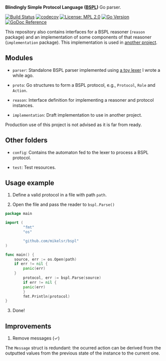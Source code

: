 **Blindingly Simple Protocol Language ([BSPL](https://confluence.oceanobservatories.org/download/attachments/28809860/AAMAS-11-IBIOP.pdf))** Go parser.

[![Build Status](https://travis-ci.com/mikelsr/bspl.svg?token=736yMuj6XUy7yCEvSpBB&branch=master)](https://travis-ci.com/mikelsr/bspl)
[![codecov](https://codecov.io/gh/mikelsr/bspl/branch/master/graph/badge.svg?token=ZKX6HOVW00)](https://codecov.io/gh/mikelsr/bspl)
[![License: MPL 2.0](https://img.shields.io/badge/License-MPL%202.0-brightgreen.svg)](https://opensource.org/licenses/MPL-2.0)
[![Go Version](https://img.shields.io/github/go-mod/go-version/mikelsr/bspl)](https://github.com/mikelsr/bspl/blob/master/go.mod)
[![GoDoc Reference](https://godoc.org/github.com/mikelsr/bspl?status.svg)](https://godoc.org/github.com/mikelsr/bspl)

This repository also contains interfaces for a BSPL reasoner (`reason` package) and an implementation of some components of that reasoner (`implementation` package).
This implementation is used in [another project](https://github.com/mikelsr/nahs).

## Modules

* `parser`: Standalone BSPL parser implemented using [a toy lexer](https://github.com/mikelsr/gauzaez) I wrote a while ago.

* `proto`: Go structures to form a BSPL protocol, e.g., `Protocol`, `Role` and `Action`.

* `reason`: Interface definition for implementing a reasoner and protocol instances.

* `implementation`: Draft implementation to use in another project.

Production use of this project is not advised as it is far from ready.

## Other folders

* `config`: Contains the automaton fed to the lexer to process a BSPL protocol.

* `test`: Test resources.

## Usage example

1. Define a valid protocol in a file with path `path`.

2. Open the file and pass the reader to `bspl.Parse()`

```go
package main

import (
        "fmt"
        "os"

        "github.com/mikelsr/bspl"
)

func main() {
	source, err := os.Open(path)
	if err != nil {
		panic(err)
	}
        protocol, err := bspl.Parse(source)
        if err != nil {
		panic(err)
        }
        fmt.Println(protocol)
}
```

3. Done!

## Improvements

1. Remove messages (✓)

 The `Message` struct is redundant: the ocurred action can be derived from
the outputted values from the previous state of the instance to the current
one.